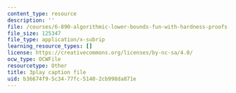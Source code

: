 ```yaml
---
content_type: resource
description: ''
file: /courses/6-890-algorithmic-lower-bounds-fun-with-hardness-proofs-fall-2014/b36674f95c3477fc51402cb998da871e_KvBk_u8NNp4.srt
file_size: 125347
file_type: application/x-subrip
learning_resource_types: []
license: https://creativecommons.org/licenses/by-nc-sa/4.0/
ocw_type: OCWFile
resourcetype: Other
title: 3play caption file
uid: b36674f9-5c34-77fc-5140-2cb998da871e
---
```

